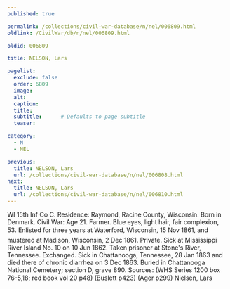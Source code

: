 ```yaml
---
published: true

permalink: /collections/civil-war-database/n/nel/006809.html
oldlink: /CivilWar/db/n/nel/006809.html

oldid: 006809

title: NELSON, Lars

pagelist:
  exclude: false
  order: 6809
  image: 
  alt:
  caption:
  title:
  subtitle:      # Defaults to page subtitle
  teaser:

category: 
  - N 
  - NEL

previous:
  title: NELSON, Lars
  url: /collections/civil-war-database/n/nel/006808.html  
next:
  title: NELSON, Lars
  url: /collections/civil-war-database/n/nel/006810.html   
---
```

WI 15th Inf Co C. Residence: Raymond, Racine County, Wisconsin. Born in Denmark. Civil War: Age 21. Farmer. Blue eyes, light hair, fair complexion, 5&#146;3&#148;. Enlisted for three years at Waterford, Wisconsin, 15 Nov 1861, and mustered at Madison, Wisconsin, 2 Dec 1861. Private. Sick at Mississippi River Island No. 10 on 10 Jun 1862. Taken prisoner at Stone&#39;s River, Tennessee. Exchanged. Sick in Chattanooga, Tennessee, 28 Jan 1863 and died there of chronic diarrhea on 3 Dec 1863. Buried in Chattanooga National Cemetery; section D, grave 890. Sources: (WHS Series 1200 box 76-5,18; red book vol 20 p48) (Buslett p423) (Ager p299) &#147;Nielsen, Lars&#148;